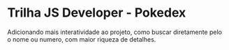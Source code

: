 # Trilha JS Developer - Pokedex

Adicionando mais interatividade ao projeto, como buscar diretamente pelo o nome ou numero, com maior riqueza de detalhes.
